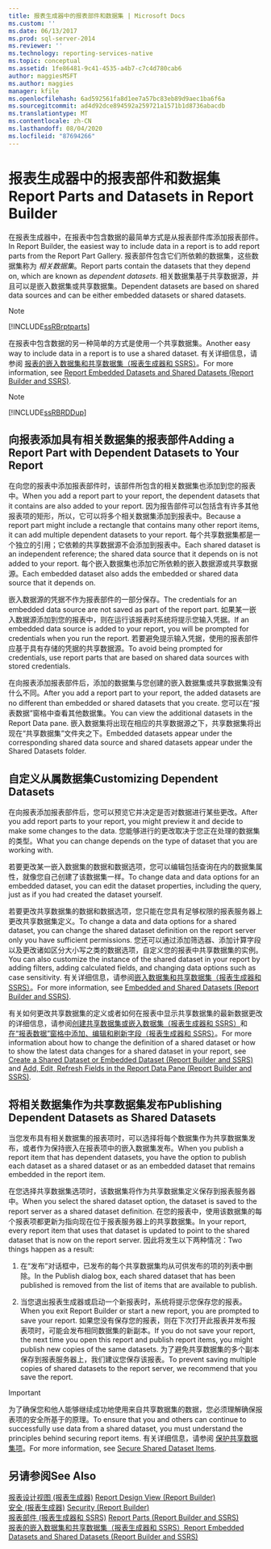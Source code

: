 ```yaml
---
title: 报表生成器中的报表部件和数据集 | Microsoft Docs
ms.custom: ''
ms.date: 06/13/2017
ms.prod: sql-server-2014
ms.reviewer: ''
ms.technology: reporting-services-native
ms.topic: conceptual
ms.assetid: 1fe86481-9c41-4535-a4b7-c7c4d780cab6
author: maggiesMSFT
ms.author: maggies
manager: kfile
ms.openlocfilehash: 6ad592561fa8d1ee7a57bc83eb89d9aec1ba6f6a
ms.sourcegitcommit: ad4d92dce894592a259721a1571b1d8736abacdb
ms.translationtype: MT
ms.contentlocale: zh-CN
ms.lasthandoff: 08/04/2020
ms.locfileid: "87694266"
---
```

# <a name="report-parts-and-datasets-in-report-builder"></a><span data-ttu-id="2eb28-102">报表生成器中的报表部件和数据集</span><span class="sxs-lookup"><span data-stu-id="2eb28-102">Report Parts and Datasets in Report Builder</span></span>
  <span data-ttu-id="2eb28-103">在报表生成器中，在报表中包含数据的最简单方式是从报表部件库添加报表部件。</span><span class="sxs-lookup"><span data-stu-id="2eb28-103">In Report Builder, the easiest way to include data in a report is to add report parts from the Report Part Gallery.</span></span> <span data-ttu-id="2eb28-104">报表部件包含它们所依赖的数据集，这些数据集称为 *相关数据集*。</span><span class="sxs-lookup"><span data-stu-id="2eb28-104">Report parts contain the datasets that they depend on, which are known as *dependent datasets*.</span></span> <span data-ttu-id="2eb28-105">相关数据集基于共享数据源，并且可以是嵌入数据集或共享数据集。</span><span class="sxs-lookup"><span data-stu-id="2eb28-105">Dependent datasets are based on shared data sources and can be either embedded datasets or shared datasets.</span></span>  
  
> [!NOTE]  
>  [!INCLUDE[ssRBrptparts](../../includes/ssrbrptparts-md.md)]  
  
 <span data-ttu-id="2eb28-106">在报表中包含数据的另一种简单的方式是使用一个共享数据集。</span><span class="sxs-lookup"><span data-stu-id="2eb28-106">Another easy way to include data in a report is to use a shared dataset.</span></span> <span data-ttu-id="2eb28-107">有关详细信息，请参阅 [报表的嵌入数据集和共享数据集（报表生成器和 SSRS）](report-embedded-datasets-and-shared-datasets-report-builder-and-ssrs.md)。</span><span class="sxs-lookup"><span data-stu-id="2eb28-107">For more information, see [Report Embedded Datasets and Shared Datasets &#40;Report Builder and SSRS&#41;](report-embedded-datasets-and-shared-datasets-report-builder-and-ssrs.md).</span></span>  
  
> [!NOTE]  
>  [!INCLUDE[ssRBRDDup](../../includes/ssrbrddup-md.md)]  
  
##  <a name="adding-a-report-part-with-dependent-datasets-to-your-report"></a><a name="Adding"></a><span data-ttu-id="2eb28-108">向报表添加具有相关数据集的报表部件</span><span class="sxs-lookup"><span data-stu-id="2eb28-108">Adding a Report Part with Dependent Datasets to Your Report</span></span>  
 <span data-ttu-id="2eb28-109">在向您的报表中添加报表部件时，该部件所包含的相关数据集也添加到您的报表中。</span><span class="sxs-lookup"><span data-stu-id="2eb28-109">When you add a report part to your report, the dependent datasets that it contains are also added to your report.</span></span> <span data-ttu-id="2eb28-110">因为报告部件可以包括含有许多其他报表项的矩形，所以，它可以将多个相关数据集添加到报表中。</span><span class="sxs-lookup"><span data-stu-id="2eb28-110">Because a report part might include a rectangle that contains many other report items, it can add multiple dependent datasets to your report.</span></span> <span data-ttu-id="2eb28-111">每个共享数据集都是一个独立的引用；它依赖的共享数据源不会添加到报表中。</span><span class="sxs-lookup"><span data-stu-id="2eb28-111">Each shared dataset is an independent reference; the shared data source that it depends on is not added to your report.</span></span> <span data-ttu-id="2eb28-112">每个嵌入数据集也添加它所依赖的嵌入数据源或共享数据源。</span><span class="sxs-lookup"><span data-stu-id="2eb28-112">Each embedded dataset also adds the embedded or shared data source that it depends on.</span></span>  
  
 <span data-ttu-id="2eb28-113">嵌入数据源的凭据不作为报表部件的一部分保存。</span><span class="sxs-lookup"><span data-stu-id="2eb28-113">The credentials for an embedded data source are not saved as part of the report part.</span></span> <span data-ttu-id="2eb28-114">如果某一嵌入数据源添加到您的报表中，则在运行该报表时系统将提示您输入凭据。</span><span class="sxs-lookup"><span data-stu-id="2eb28-114">If an embedded data source is added to your report, you will be prompted for credentials when you run the report.</span></span> <span data-ttu-id="2eb28-115">若要避免提示输入凭据，使用的报表部件应基于具有存储的凭据的共享数据源。</span><span class="sxs-lookup"><span data-stu-id="2eb28-115">To avoid being prompted for credentials, use report parts that are based on shared data sources with stored credentials.</span></span>  
  
 <span data-ttu-id="2eb28-116">在向报表添加报表部件后，添加的数据集与您创建的嵌入数据集或共享数据集没有什么不同。</span><span class="sxs-lookup"><span data-stu-id="2eb28-116">After you add a report part to your report, the added datasets are no different than embedded or shared datasets that you create.</span></span> <span data-ttu-id="2eb28-117">您可以在“报表数据”窗格中查看其他数据集。</span><span class="sxs-lookup"><span data-stu-id="2eb28-117">You can view the additional datasets in the Report Data pane.</span></span> <span data-ttu-id="2eb28-118">嵌入数据集将出现在相应的共享数据源之下，共享数据集将出现在“共享数据集”文件夹之下。</span><span class="sxs-lookup"><span data-stu-id="2eb28-118">Embedded datasets appear under the corresponding shared data source and shared datasets appear under the Shared Datasets folder.</span></span>  
  
  
##  <a name="customizing-dependent-datasets"></a><a name="Customizing"></a><span data-ttu-id="2eb28-119">自定义从属数据集</span><span class="sxs-lookup"><span data-stu-id="2eb28-119">Customizing Dependent Datasets</span></span>  
 <span data-ttu-id="2eb28-120">在向报表添加报表部件后，您可以预览它并决定是否对数据进行某些更改。</span><span class="sxs-lookup"><span data-stu-id="2eb28-120">After you add report parts to your report, you might preview it and decide to make some changes to the data.</span></span> <span data-ttu-id="2eb28-121">您能够进行的更改取决于您正在处理的数据集的类型。</span><span class="sxs-lookup"><span data-stu-id="2eb28-121">What you can change depends on the type of dataset that you are working with.</span></span>  
  
 <span data-ttu-id="2eb28-122">若要更改某一嵌入数据集的数据和数据选项，您可以编辑包括查询在内的数据集属性，就像您自己创建了该数据集一样。</span><span class="sxs-lookup"><span data-stu-id="2eb28-122">To change data and data options for an embedded dataset, you can edit the dataset properties, including the query, just as if you had created the dataset yourself.</span></span>  
  
 <span data-ttu-id="2eb28-123">若要更改共享数据集的数据和数据选项，您只能在您具有足够权限的报表服务器上更改共享数据集定义。</span><span class="sxs-lookup"><span data-stu-id="2eb28-123">To change a data and data options for a shared dataset, you can change the shared dataset definition on the report server only you have sufficient permissions.</span></span> <span data-ttu-id="2eb28-124">您还可以通过添加筛选器、添加计算字段以及更改诸如区分大小写之类的数据选项，自定义您的报表中共享数据集的实例。</span><span class="sxs-lookup"><span data-stu-id="2eb28-124">You can also customize the instance of the shared dataset in your report by adding filters, adding calculated fields, and changing data options such as case sensitivity.</span></span> <span data-ttu-id="2eb28-125">有关详细信息，请参阅[嵌入数据集和共享数据集（报表生成器和 SSRS）](embedded-and-shared-datasets-report-builder-and-ssrs.md)。</span><span class="sxs-lookup"><span data-stu-id="2eb28-125">For more information, see [Embedded and Shared Datasets &#40;Report Builder and SSRS&#41;](embedded-and-shared-datasets-report-builder-and-ssrs.md).</span></span>  
  
 <span data-ttu-id="2eb28-126">有关如何更改共享数据集的定义或者如何在报表中显示共享数据集的最新数据更改的详细信息，请参阅[创建共享数据集或嵌入数据集（报表生成器和 SSRS）](create-a-shared-dataset-or-embedded-dataset-report-builder-and-ssrs.md)和[在“报表数据”窗格中添加、编辑和刷新字段（报表生成器和 SSRS）](add-edit-refresh-fields-in-the-report-data-pane-report-builder-and-ssrs.md)。</span><span class="sxs-lookup"><span data-stu-id="2eb28-126">For more information about how to change the definition of a shared dataset or how to show the latest data changes for a shared dataset in your report, see [Create a Shared Dataset or Embedded Dataset &#40;Report Builder and SSRS&#41;](create-a-shared-dataset-or-embedded-dataset-report-builder-and-ssrs.md) and [Add, Edit, Refresh Fields in the Report Data Pane &#40;Report Builder and SSRS&#41;](add-edit-refresh-fields-in-the-report-data-pane-report-builder-and-ssrs.md).</span></span>  
  
  
##  <a name="publishing-dependent-datasets-as-shared-datasets"></a><a name="Publishing"></a> <span data-ttu-id="2eb28-127">将相关数据集作为共享数据集发布</span><span class="sxs-lookup"><span data-stu-id="2eb28-127">Publishing Dependent Datasets as Shared Datasets</span></span>  
 <span data-ttu-id="2eb28-128">当您发布具有相关数据集的报表项时，可以选择将每个数据集作为共享数据集发布，或者作为保持嵌入在报表项中的嵌入数据集发布。</span><span class="sxs-lookup"><span data-stu-id="2eb28-128">When you publish a report item that has dependent datasets, you have the option to publish each dataset as a shared dataset or as an embedded dataset that remains embedded in the report item.</span></span>  
  
 <span data-ttu-id="2eb28-129">在您选择共享数据集选项时，该数据集将作为共享数据集定义保存到报表服务器中。</span><span class="sxs-lookup"><span data-stu-id="2eb28-129">When you select the shared dataset option, the dataset is saved to the report server as a shared dataset definition.</span></span> <span data-ttu-id="2eb28-130">在您的报表中，使用该数据集的每个报表项都更新为指向现在位于报表服务器上的共享数据集。</span><span class="sxs-lookup"><span data-stu-id="2eb28-130">In your report, every report item that uses that dataset is updated to point to the shared dataset that is now on the report server.</span></span> <span data-ttu-id="2eb28-131">因此将发生以下两种情况：</span><span class="sxs-lookup"><span data-stu-id="2eb28-131">Two things happen as a result:</span></span>  
  
1.  <span data-ttu-id="2eb28-132">在“发布”对话框中，已发布的每个共享数据集均从可供发布的项的列表中删除。</span><span class="sxs-lookup"><span data-stu-id="2eb28-132">In the Publish dialog box, each shared dataset that has been published is removed from the list of items that are available to publish.</span></span>  
  
2.  <span data-ttu-id="2eb28-133">当您退出报表生成器或启动一个新报表时，系统将提示您保存您的报表。</span><span class="sxs-lookup"><span data-stu-id="2eb28-133">When you exit Report Builder or start a new report, you are prompted to save your report.</span></span> <span data-ttu-id="2eb28-134">如果您没有保存您的报表，则在下次打开此报表并发布报表项时，可能会发布相同数据集的新副本。</span><span class="sxs-lookup"><span data-stu-id="2eb28-134">If you do not save your report, the next time you open this report and publish report items, you might publish new copies of the same datasets.</span></span> <span data-ttu-id="2eb28-135">为了避免共享数据集的多个副本保存到报表服务器上，我们建议您保存该报表。</span><span class="sxs-lookup"><span data-stu-id="2eb28-135">To prevent saving multiple copies of shared datasets to the report server, we recommend that you save the report.</span></span>  
  
> [!IMPORTANT]  
>  <span data-ttu-id="2eb28-136">为了确保您和他人能够继续成功地使用来自共享数据集的数据，您必须理解确保报表项的安全所基于的原理。</span><span class="sxs-lookup"><span data-stu-id="2eb28-136">To ensure that you and others can continue to successfully use data from a shared dataset, you must understand the principles behind securing report items.</span></span> <span data-ttu-id="2eb28-137">有关详细信息，请参阅 [保护共享数据集项](../security/secure-shared-dataset-items.md)。</span><span class="sxs-lookup"><span data-stu-id="2eb28-137">For more information, see [Secure Shared Dataset Items](../security/secure-shared-dataset-items.md).</span></span>  
  
  
## <a name="see-also"></a><span data-ttu-id="2eb28-138">另请参阅</span><span class="sxs-lookup"><span data-stu-id="2eb28-138">See Also</span></span>  
 <span data-ttu-id="2eb28-139">[报表设计视图 &#40;报表生成器&#41;](../report-builder/report-design-view-report-builder.md) </span><span class="sxs-lookup"><span data-stu-id="2eb28-139">[Report Design View &#40;Report Builder&#41;](../report-builder/report-design-view-report-builder.md) </span></span>  
 <span data-ttu-id="2eb28-140">[安全 &#40;报表生成器&#41;](../report-builder/security-report-builder.md) </span><span class="sxs-lookup"><span data-stu-id="2eb28-140">[Security &#40;Report Builder&#41;](../report-builder/security-report-builder.md) </span></span>  
 <span data-ttu-id="2eb28-141">[报表部件 &#40;报表生成器和 SSRS&#41;](../report-parts-report-builder-and-ssrs.md) </span><span class="sxs-lookup"><span data-stu-id="2eb28-141">[Report Parts &#40;Report Builder and SSRS&#41;](../report-parts-report-builder-and-ssrs.md) </span></span>  
 [<span data-ttu-id="2eb28-142">报表的嵌入数据集和共享数据集（报表生成器和 SSRS）</span><span class="sxs-lookup"><span data-stu-id="2eb28-142">Report Embedded Datasets and Shared Datasets &#40;Report Builder and SSRS&#41;</span></span>](report-embedded-datasets-and-shared-datasets-report-builder-and-ssrs.md)  
  
  
